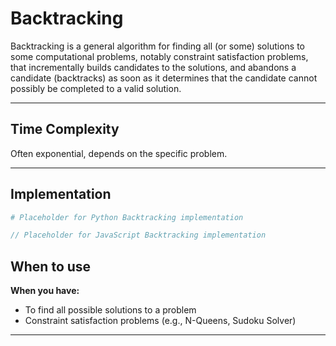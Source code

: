 # Backtracking

Backtracking is a general algorithm for finding all (or some) solutions to some computational problems, notably constraint satisfaction problems, that incrementally builds candidates to the solutions, and abandons a candidate (backtracks) as soon as it determines that the candidate cannot possibly be completed to a valid solution.

---

## Time Complexity

Often exponential, depends on the specific problem.

---

## Implementation

```python
# Placeholder for Python Backtracking implementation
```

```javascript
// Placeholder for JavaScript Backtracking implementation
```

## When to use

**When you have:**
- To find all possible solutions to a problem
- Constraint satisfaction problems (e.g., N-Queens, Sudoku Solver)

---